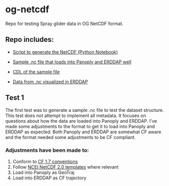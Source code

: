# og-netcdf
Repo for testing Spray glider data in OG NetCDF format.

## Repo includes:

* [Script to generate the NetCDF (Python Notebook)](
https://github.com/jenseva/og-netcdf/blob/main/og-netcdf-spray-demo-sensor-variables.ipynb)

* [Sample .nc file that loads into Panoply and ERDDAP well](https://github.com/jenseva/og-netcdf/blob/main/nc_out_2022_11_21.nc)

* [CDL of the sample file](https://github.com/jenseva/og-netcdf/blob/main/nc_out_2022_11_21.cdl)

* [Data from .nc visualized in ERDDAP](https://github.com/jenseva/og-netcdf/blob/main/Screen%20Shot%202022-11-21%20at%201.31.23%20PM.png)

## Test 1 
The first test was to generate a sample .nc file to test the dataset structure. This test does not attempt to implement all metadata. It focuses on questions about how the data are loaded into Panoply and ERDDAP. I've made some adjustments to the format to get it to load into Panoply and ERDDAP as expected. Both Panoply and ERDDAP are somewhat CF aware and the format needed some adjustments to be CF compliant.

### Adjustments have been made to:
1) Conform to [CF 1.7 conventions](https://cfconventions.org/Data/cf-conventions/cf-conventions-1.7/cf-conventions.html)
2) Follow [NCEI NetCDF 2.0 templates](https://www.ncei.noaa.gov/data/oceans/ncei/formats/netcdf/v2.0/index.html) where relevant
3) Load into Panoply as GeoTraj
4) Load into ERDDAP as CF trajectory



